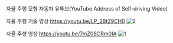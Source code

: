 자율 주행 모형 자동차 유튜브(YouTube Address of Self-driving Video)



자율 주행 기술 영상 
https://youtu.be/LP_2BtZ9CH0
![2](https://user-images.githubusercontent.com/55978194/84866198-567f3300-b0b4-11ea-80e7-5554df0d0e06.png)





자율 주행 영상
https://youtu.be/7mZ08CRm0IA
![1](https://user-images.githubusercontent.com/55978194/84866440-b1b12580-b0b4-11ea-97a2-c3d2a689c2c1.png)

